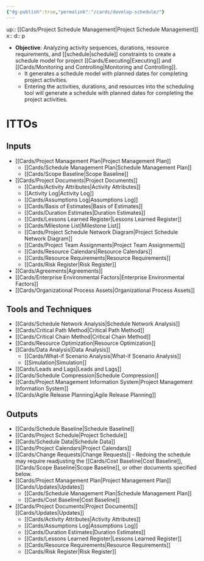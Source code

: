```yaml
---
{"dg-publish":true,"permalink":"/cards/develop-schedule/"}
---
```


up:: [[Cards/Project Schedule Management\|Project Schedule Management]] 
x:: 
d:: p

- **Objective**: ﻿﻿Analyzing activity sequences, durations, resource requirements, and [[schedule\|schedule]] constraints to create a schedule model for project [[Cards/Executing\|Executing]] and [[Cards/Monitoring and Controlling\|Monitoring and Controlling]].
	- ﻿﻿It generates a schedule model with planned dates for completing project activities.
	- ﻿﻿Entering the activities, durations, and resources into the scheduling tool will generate a schedule with planned dates for completing the project activities.

# ITTOs

## Inputs
- [[Cards/Project Management Plan\|Project Management Plan]]
	- [[Cards/Schedule Management Plan\|Schedule Management Plan]]
	- [[Cards/Scope Baseline\|Scope Baseline]]
- [[Cards/Project Documents\|Project Documents]]
	- [[Cards/Activity Attributes\|Activity Attributes]]
	- [[Activity Log\|Activity Log]]
	- [[Cards/Assumptions Log\|Assumptions Log]]
	- [[Cards/Basis of Estimates\|Basis of Estimates]]
	- [[Cards/Duration Estimates\|Duration Estimates]]
	- [[Cards/Lessons Learned Register\|Lessons Learned Register]]
	- [[Cards/Milestone List\|Milestone List]]
	- [[Cards/Project Schedule Network Diagram\|Project Schedule Network Diagram]]
	- [[Cards/Project Team Assignments\|Project Team Assignments]]
	- [[Cards/Resource Calendars\|Resource Calendars]]
	- [[Cards/Resource Requirements\|Resource Requirements]]
	- [[Cards/Risk Register\|Risk Register]]
- [[Cards/Agreements\|Agreements]]
- [[Cards/Enterprise Environmental Factors\|Enterprise Environmental Factors]]
- [[Cards/Organizational Process Assets\|Organizational Process Assets]]

## Tools and Techniques
- [[Cards/Schedule Network Analysis\|Schedule Network Analysis]]
- [[Cards/Critical Path Method\|Critical Path Method]]
- [[Cards/Critical Chain Method\|Critical Chain Method]] 
- [[Cards/Resource Optimization\|Resource Optimization]]
- [[Cards/Data Analysis\|Data Analysis]]
	- [[Cards/What-if Scenario Analysis\|What-if Scenario Analysis]]
	- [[Simulation\|Simulation]]
- [[Cards/Leads and Lags\|Leads and Lags]]
- [[Cards/Schedule Compression\|Schedule Compression]]
- [[Cards/Project Management Information System\|Project Management Information System]]
- [[Cards/Agile Release Planning\|Agile Release Planning]]

## Outputs
- [[Cards/Schedule Baseline\|Schedule Baseline]]
- [[Cards/Project Schedule\|Project Schedule]]
- [[Cards/Schedule Data\|Schedule Data]]
- [[Cards/Project Calendars\|Project Calendars]]
- [[Cards/Change Requests\|Change Requests]] - Redoing the schedule may require readjusting the [[Cards/Cost Baseline\|Cost Baseline]], [[Cards/Scope Baseline\|Scope Baseline]], or other documents specified below. 
- [[Cards/Project Management Plan\|Project Management Plan]] [[Cards/Updates\|Updates]]
	- [[Cards/Schedule Management Plan\|Schedule Management Plan]]
	- [[Cards/Cost Baseline\|Cost Baseline]]
- [[Cards/Project Documents\|Project Documents]] [[Cards/Updates\|Updates]]
	- [[Cards/Activity Attributes\|Activity Attributes]]
	- [[Cards/Assumptions Log\|Assumptions Log]]
	- [[Cards/Duration Estimates\|Duration Estimates]]
	- [[Cards/Lessons Learned Register\|Lessons Learned Register]]
	- [[Cards/Resource Requirements\|Resource Requirements]]
	- [[Cards/Risk Register\|Risk Register]]

